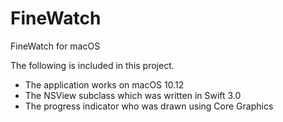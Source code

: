 # FineWatch

FineWatch for macOS

The following is included in this project.

- The application works on macOS 10.12
- The NSView subclass which was written in Swift 3.0
- The progress indicator who was drawn using Core Graphics

